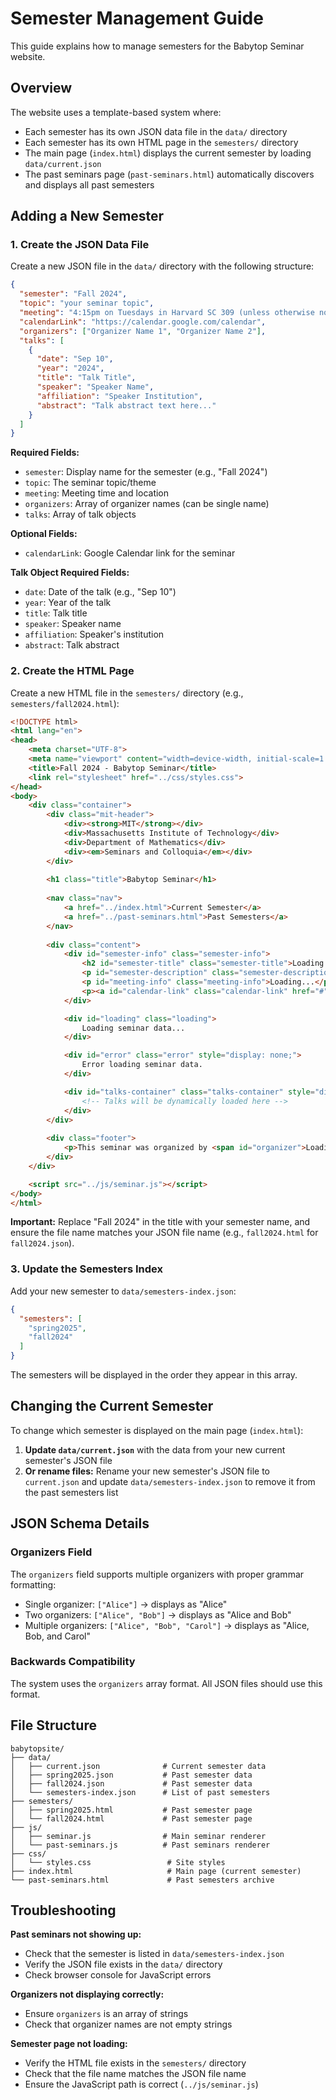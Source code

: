 # Semester Management Guide

This guide explains how to manage semesters for the Babytop Seminar website.

## Overview

The website uses a template-based system where:
- Each semester has its own JSON data file in the `data/` directory
- Each semester has its own HTML page in the `semesters/` directory
- The main page (`index.html`) displays the current semester by loading `data/current.json`
- The past seminars page (`past-seminars.html`) automatically discovers and displays all past semesters

## Adding a New Semester

### 1. Create the JSON Data File

Create a new JSON file in the `data/` directory with the following structure:

```json
{
  "semester": "Fall 2024",
  "topic": "your seminar topic",
  "meeting": "4:15pm on Tuesdays in Harvard SC 309 (unless otherwise noted)",
  "calendarLink": "https://calendar.google.com/calendar",
  "organizers": ["Organizer Name 1", "Organizer Name 2"],
  "talks": [
    {
      "date": "Sep 10",
      "year": "2024",
      "title": "Talk Title",
      "speaker": "Speaker Name",
      "affiliation": "Speaker Institution",
      "abstract": "Talk abstract text here..."
    }
  ]
}
```

**Required Fields:**
- `semester`: Display name for the semester (e.g., "Fall 2024")
- `topic`: The seminar topic/theme
- `meeting`: Meeting time and location
- `organizers`: Array of organizer names (can be single name)
- `talks`: Array of talk objects

**Optional Fields:**
- `calendarLink`: Google Calendar link for the seminar

**Talk Object Required Fields:**
- `date`: Date of the talk (e.g., "Sep 10")
- `year`: Year of the talk
- `title`: Talk title
- `speaker`: Speaker name
- `affiliation`: Speaker's institution
- `abstract`: Talk abstract

### 2. Create the HTML Page

Create a new HTML file in the `semesters/` directory (e.g., `semesters/fall2024.html`):

```html
<!DOCTYPE html>
<html lang="en">
<head>
    <meta charset="UTF-8">
    <meta name="viewport" content="width=device-width, initial-scale=1.0">
    <title>Fall 2024 - Babytop Seminar</title>
    <link rel="stylesheet" href="../css/styles.css">
</head>
<body>
    <div class="container">
        <div class="mit-header">
            <div><strong>MIT</strong></div>
            <div>Massachusetts Institute of Technology</div>
            <div>Department of Mathematics</div>
            <div><em>Seminars and Colloquia</em></div>
        </div>
        
        <h1 class="title">Babytop Seminar</h1>
        
        <nav class="nav">
            <a href="../index.html">Current Semester</a>
            <a href="../past-seminars.html">Past Semesters</a>
        </nav>
        
        <div class="content">
            <div id="semester-info" class="semester-info">
                <h2 id="semester-title" class="semester-title">Loading...</h2>
                <p id="semester-description" class="semester-description">Loading...</p>
                <p id="meeting-info" class="meeting-info">Loading...</p>
                <p><a id="calendar-link" class="calendar-link" href="#">Loading...</a></p>
            </div>

            <div id="loading" class="loading">
                Loading seminar data...
            </div>

            <div id="error" class="error" style="display: none;">
                Error loading seminar data.
            </div>

            <div id="talks-container" class="talks-container" style="display: none;">
                <!-- Talks will be dynamically loaded here -->
            </div>
        </div>
        
        <div class="footer">
            <p>This seminar was organized by <span id="organizer">Loading...</span>.</p>
        </div>
    </div>

    <script src="../js/seminar.js"></script>
</body>
</html>
```

**Important:** Replace "Fall 2024" in the title with your semester name, and ensure the file name matches your JSON file name (e.g., `fall2024.html` for `fall2024.json`).

### 3. Update the Semesters Index

Add your new semester to `data/semesters-index.json`:

```json
{
  "semesters": [
    "spring2025",
    "fall2024"
  ]
}
```

The semesters will be displayed in the order they appear in this array.

## Changing the Current Semester

To change which semester is displayed on the main page (`index.html`):

1. **Update `data/current.json`** with the data from your new current semester's JSON file
2. **Or rename files:** Rename your new semester's JSON file to `current.json` and update `data/semesters-index.json` to remove it from the past semesters list

## JSON Schema Details

### Organizers Field

The `organizers` field supports multiple organizers with proper grammar formatting:

- Single organizer: `["Alice"]` → displays as "Alice"
- Two organizers: `["Alice", "Bob"]` → displays as "Alice and Bob"  
- Multiple organizers: `["Alice", "Bob", "Carol"]` → displays as "Alice, Bob, and Carol"

### Backwards Compatibility

The system uses the `organizers` array format. All JSON files should use this format.

## File Structure

```
babytopsite/
├── data/
│   ├── current.json              # Current semester data
│   ├── spring2025.json           # Past semester data
│   ├── fall2024.json             # Past semester data
│   └── semesters-index.json      # List of past semesters
├── semesters/
│   ├── spring2025.html           # Past semester page
│   └── fall2024.html             # Past semester page
├── js/
│   ├── seminar.js                # Main seminar renderer
│   └── past-seminars.js          # Past seminars renderer
├── css/
│   └── styles.css                 # Site styles
├── index.html                     # Main page (current semester)
└── past-seminars.html             # Past semesters archive
```

## Troubleshooting

**Past seminars not showing up:**
- Check that the semester is listed in `data/semesters-index.json`
- Verify the JSON file exists in the `data/` directory
- Check browser console for JavaScript errors

**Organizers not displaying correctly:**
- Ensure `organizers` is an array of strings
- Check that organizer names are not empty strings

**Semester page not loading:**
- Verify the HTML file exists in the `semesters/` directory
- Check that the file name matches the JSON file name
- Ensure the JavaScript path is correct (`../js/seminar.js`)
